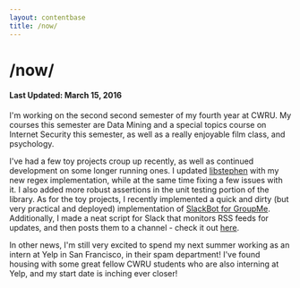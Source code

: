```yaml
---
layout: contentbase
title: /now/
---
```


# /now/

#### Last Updated: March 15, 2016

I'm working on the second second semester of my fourth year at CWRU.  My courses
this semester are Data Mining and a special topics course on Internet Security
this semester, as well as a really enjoyable film class, and psychology.

I've had a few toy projects croup up recently, as well as continued development
on some longer running ones.  I updated
[libstephen](https://github.com/brenns10/libstephen) with my new regex
implementation, while at the same time fixing a few issues with it.  I also
added more robust assertions in the unit testing portion of the library.  As for
the toy projects, I recently implemented a quick and dirty (but very practical
and deployed) implementation of
[SlackBot for GroupMe](https://github.com/brenns10/groupme-slackbot).
Additionally, I made a neat script for Slack that monitors RSS feeds for
updates, and then posts them to a channel - check it out
[here](https://github.com/hacsoc/blognotifier).

In other news, I'm still very excited to spend my next summer working as an
intern at Yelp in San Francisco, in their spam department!  I've found housing
with some great fellow CWRU students who are also interning at Yelp, and my
start date is inching ever closer!
